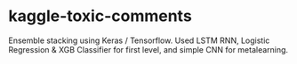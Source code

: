 # kaggle-toxic-comments
Ensemble stacking using Keras / Tensorflow. Used LSTM RNN, Logistic Regression &amp; XGB Classifier for first level, and simple CNN for metalearning.
